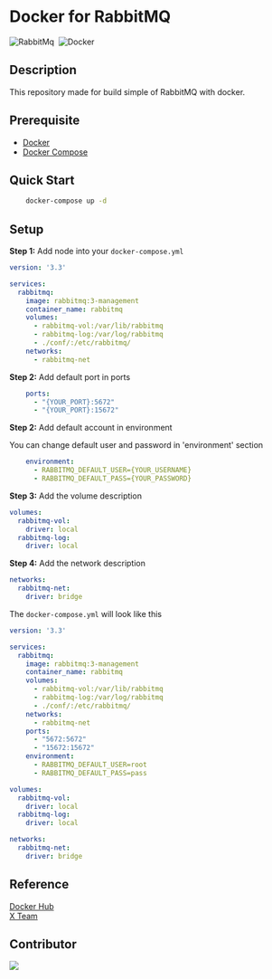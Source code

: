 # Docker for RabbitMQ
<img alt="RabbitMq" src="https://img.shields.io/badge/RabbitMq-FF6600?&style=flat&logo=rabbitmq&logoColor=FFFFFF">&nbsp;
<img alt="Docker" src="https://img.shields.io/badge/Docker-2496ED?&style=flat&logo=docker&logoColor=ffffff">&nbsp;

## Description
This repository made for build simple of RabbitMQ with docker.

## Prerequisite
* [Docker](https://docs.docker.com/engine/install/ubuntu/)
* [Docker Compose](https://docs.docker.com/compose/install/)

## Quick Start
```bash
    docker-compose up -d
```

## Setup
**Step 1:** Add node into your `docker-compose.yml`
```yaml
version: '3.3'

services:
  rabbitmq:
    image: rabbitmq:3-management
    container_name: rabbitmq
    volumes:
      - rabbitmq-vol:/var/lib/rabbitmq
      - rabbitmq-log:/var/log/rabbitmq
      - ./conf/:/etc/rabbitmq/
    networks:
      - rabbitmq-net
```
**Step 2:** Add default port in ports
```yaml
    ports:
      - "{YOUR_PORT}:5672"
      - "{YOUR_PORT}:15672"
```

**Step 2:** Add default account in environment

You can change default user and password in 'environment' section
```yaml
    environment:
      - RABBITMQ_DEFAULT_USER={YOUR_USERNAME}
      - RABBITMQ_DEFAULT_PASS={YOUR_PASSWORD}
```
**Step 3:** Add the volume description
```yaml
volumes:
  rabbitmq-vol:
    driver: local
  rabbitmq-log:
    driver: local
```
**Step 4:** Add the network description
```yaml
networks:
  rabbitmq-net:
    driver: bridge 
```

The `docker-compose.yml` will look like this
```yaml
version: '3.3'

services:
  rabbitmq:
    image: rabbitmq:3-management
    container_name: rabbitmq
    volumes:
      - rabbitmq-vol:/var/lib/rabbitmq
      - rabbitmq-log:/var/log/rabbitmq
      - ./conf/:/etc/rabbitmq/
    networks:
      - rabbitmq-net
    ports:
      - "5672:5672"
      - "15672:15672"      
    environment:
      - RABBITMQ_DEFAULT_USER=root
      - RABBITMQ_DEFAULT_PASS=pass

volumes:
  rabbitmq-vol:
    driver: local
  rabbitmq-log:
    driver: local

networks:
  rabbitmq-net:
    driver: bridge
```

## Reference
[Docker Hub](https://hub.docker.com/_/rabbitmq) <br>
[X Team](https://x-team.com/blog/set-up-rabbitmq-with-docker-compose/)

## Contributor
<a href="https://github.com/Harin3Bone"><img src="https://img.shields.io/badge/Harin3Bone-181717?style=flat&logo=github&logoColor=ffffff"></a>
